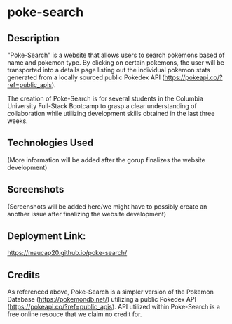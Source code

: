 # poke-search

## Description

"Poke-Search" is a website that allows users to search pokemons based of name and pokemon type. By clicking on certain pokemons, the user will be transported into a details page listing out the individual pokemon stats generated from a locally sourced public Pokedex API  (https://pokeapi.co/?ref=public_apis).

The creation of Poke-Search is for several students in the Columbia University Full-Stack Bootcamp to grasp a clear understanding of collaboration while utilizing development skills obtained in the last three weeks.

## Technologies Used

(More information will be added after the gorup finalizes the website development)

## Screenshots

(Screenshots will be added here/we might have to possibly create an another issue after finalizing the website development)

## Deployment Link:

https://maucap20.github.io/poke-search/

## Credits

As referenced above, Poke-Search is a simpler version of the Pokemon Database (https://pokemondb.net/) utilizing a public Pokedex API (https://pokeapi.co/?ref=public_apis). API utilized within Poke-Search is a free online resouce that we claim no credit for.